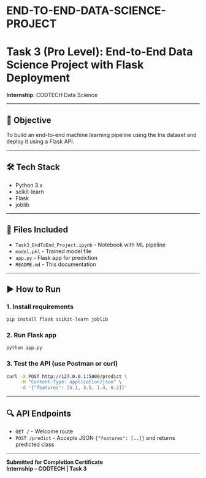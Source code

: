 # END-TO-END-DATA-SCIENCE-PROJECT
# Task 3 (Pro Level): End-to-End Data Science Project with Flask Deployment

**Internship**: CODTECH Data Science

---

## 🧠 Objective
To build an end-to-end machine learning pipeline using the Iris dataset and deploy it using a Flask API.

---

## 🛠️ Tech Stack
- Python 3.x
- scikit-learn
- Flask
- joblib

---

## 📁 Files Included
- `Task3_EndToEnd_Project.ipynb` - Notebook with ML pipeline
- `model.pkl` - Trained model file
- `app.py` - Flask app for prediction
- `README.md` - This documentation

---

## ▶️ How to Run

### 1. Install requirements
```bash
pip install flask scikit-learn joblib
```

### 2. Run Flask app
```bash
python app.py
```

### 3. Test the API (use Postman or curl)
```bash
curl -X POST http://127.0.0.1:5000/predict \
     -H "Content-Type: application/json" \
     -d '{"features": [5.1, 3.5, 1.4, 0.2]}'
```

---

## 🔍 API Endpoints
- `GET /` - Welcome route
- `POST /predict` - Accepts JSON `{"features": [..]}` and returns predicted class

---

**Submitted for Completion Certificate**  
**Internship – CODTECH | Task 3**

